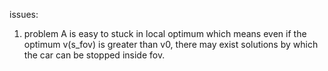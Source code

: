 issues:
1. problem A is easy to stuck in local optimum which means even if the optimum v(s_fov) is greater than v0, there may exist solutions by which the car can be stopped inside fov.
